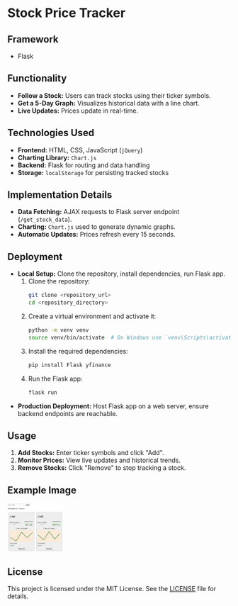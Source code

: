 # Stock Price Tracker

## Framework
- Flask

## Functionality
- **Follow a Stock:** Users can track stocks using their ticker symbols.
- **Get a 5-Day Graph:** Visualizes historical data with a line chart.
- **Live Updates:** Prices update in real-time.

## Technologies Used
- **Frontend:** HTML, CSS, JavaScript (`jQuery`)
- **Charting Library:** `Chart.js`
- **Backend:** Flask for routing and data handling
- **Storage:** `localStorage` for persisting tracked stocks

## Implementation Details
- **Data Fetching:** AJAX requests to Flask server endpoint (`/get_stock_data`).
- **Charting:** `Chart.js` used to generate dynamic graphs.
- **Automatic Updates:** Prices refresh every 15 seconds.

## Deployment
- **Local Setup:** Clone the repository, install dependencies, run Flask app.
  1. Clone the repository:
      ```bash
      git clone <repository_url>
      cd <repository_directory>
      ```
  2. Create a virtual environment and activate it:
      ```bash
      python -m venv venv
      source venv/bin/activate  # On Windows use `venv\Scripts\activate`
      ```
  3. Install the required dependencies:
      ```bash
      pip install Flask yfinance
      ```
  4. Run the Flask app:
      ```bash
      flask run
      ```
- **Production Deployment:** Host Flask app on a web server, ensure backend endpoints are reachable.

## Usage
1. **Add Stocks:** Enter ticker symbols and click "Add".
2. **Monitor Prices:** View live updates and historical trends.
3. **Remove Stocks:** Click "Remove" to stop tracking a stock.

## Example Image
<img src="github_images/image.png" style="width: 25%;">

## License
This project is licensed under the MIT License. See the [LICENSE](./LICENSE) file for details.
